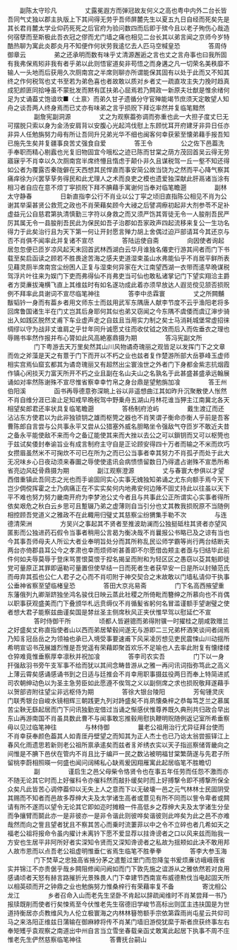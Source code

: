 <!-- { "loadSidebar": true } -->
　　副陈太守珍凡
　　
　　丈露冕遐方而弹冠故友何义之高也粤中内外二台长皆吾同气丈独以郡主执版上下其间得无劳乎吾师屏麓先生以夏五九日自经而死矣先是其长君肖麓太学业仰药死死之后官府为验问数四而后即于殡今且以老子殉伤心哉造何宿孽而至斯极此吾衣冠之僇而尤门墙之痛也相见二台长其以弟言闻之京师今岁特酷热聊为寓此炎郡炎月不知便作何状劳我逺忆去人匹马空椷皇恐
　　
　　答周侍御章云
　　
　　弟之还承明而数有味乎丈清源邂逅之言也丈之言舟事也曰我所固有我弗保焉矧非我有者乎弟以此则悟宦道矣非苟悟之而身遘之凡一切荣名美秩靡不输人一头地而后获用久次厕南宫之半席则聊亦所谓能保其固有以处于此而又不知其终之作何税驾也丈书至若为弟色喜也者故敢以质对乡者丈一疏直攻主失力挽时趋真成犯颜匪同拾唾虽不蒙批发而黙有匡扶弟心屈焉若乃闗政一新原夫壮猷是惟余绪何足为丈诵葢丈饱谙坎■〈土禀〉而弟久甘孑遗循分守官殚能竭节庶须天定敢望人知舟之谈吾两人终身焉而已丈亦有味弟之言乎损贶下拜讫率然并复临笔黯然
　　
　　副詹宪副洞源
　　
　　丈之为观察葢弥调而弥重也此一大担子度丈巳无可摆脱只索以身为金汤安肩背以安腹心光起鸿伐慰上东顾忧耳开府建牙非异日任亦非异人任勉旃努力毋有所让吾同升兄弟光华不细也闽客何幸获萦至懐弟藉手报吾知已施先生矣并复疆事良苦丈强食自爱
　　
　　答王令
　　
　　公之佐下邑葢洗手奉职而精心剔蠧也光复旧物固宜今哦松之迹已陈而甘棠之荫方茂回首吴云得无劳寤寐乎不肖幸以久次厕南宫半席终懵且惰虑于颠仆非久且谋税驾一丘一壑不知还得如公者为覆露否秦陇僻在天西想其民悍直而事安简公故当饶为之然而平心降气察其痛痒徐为兴罢孶孶务得民和此尤理人之术而良吏之模也遗爱独深献此肝鬲诸当涂有相习者自应在意不烦丁寜损贶下拜不腆藉手寓谢何当奉对临笔瞻遡
　　
　　副林太守静春
　　
　　日新直指李公行不肖业以公丁寜之顷旧直指陈公相见不肖为公谢其举渠甚贤公救荒之政也不肖荣藉矣顾今大祲之后譬凋瘵初起非大剂参苓不足补虚益元公自慈君第执清慎勤三字符以身救之而又须严饬其胥徒无令一人朘削吾民严厉其属无令一县朘削吾民此为保民如吾子治郡如吾家政声四起流移来复公一生功名得力于此矣治行且为天下第一何让开封愿言殚力胡上舍偶过迫戸部请耳今其还京与否不肖俱不闻率此并复诸不宣尽
　　
　　答陆运使自斋
　　
　　向因使者询起居忽忽便已匝岁凉风起天末回首武林西湖白云华月谁独名僊吏行游其间者而门下书载至矣启函读之顾若不胜畏途苦海之感夫吏道湿束虽山水弗能仙乎不肖居平鲜所表见藉灵厕半席南宫尘纷困人正复与湿束何异家在大江南望西湖一衣带而逺早晩谋税驾浮片叶往来为娱门下吏而弗得仙不肖弗吏当可仙也敢私诸掌记门下望实翔洽主爵者方奨亷拔淹横飞直上其维兹时有如名遂功成此着亦须早放达人遐览傥见颔否损贶例不拜率此具谢词不宣尽临笔神往
　　
　　答李中丞霖寰
　　
　　丈之所闗黼黻韬钤一身而有葢乡者用文师东士而兹用武军东隅唐人献李节度不云乎渔阳老将多回席鲁国诸生半在门丈岂其后身耶何其似也弟又窃闻之今东隅不虞倭而虞辽渖步骑出入如践区脱然丈甫下车业虚声走之自兹且当用实力制之矣士马消耗城堡常虚招徕绸缪以守为战非丈谁肩之乎廿年同升诚愿丈往而收仗钺之效而后入而佐垂衣之理也辱赐书率然作报并布心膂如此风高絶塞鼎摄为期
　　
　　答冯宪副文所
　　
　　门下粤游去天万里矣然其山川风物谲奇瑰丽之观皆足以发挥门下之文章而佐之斧藻是天之有薏于门下而开以不朽之业也兹者复作楚游所部大岳篸峰玉虚师相实宫焉仙窟玄都其为谲竒瑰丽又有超然出尘寰浊世之外者门下身都金紫志抗烟霞作镇心闲掞天力富天所开不朽之业且副在名山夫山之名孰名于此甚盛甚盛承远翰展诵如对率然陈谢殊不宣尽惟省察幸幸竹帛之身台鼎是望勉旃加飡
　　
　　答王州伯阳溪
　　
　　函书再辱德意弥深眺上谷以非遥想曲江其如昨升沉聚散使人怅然不肖自维分涯已渝止足知戒早晩税驾中野乗舟五湖山月林花谁当狎主江南冀北各天相望矣郎君还率状具复临笔瞻遡
　　
　　答杨制府沧屿
　　
　　戴生渡辽而还沾沾东方使君以为此非独锁钥之雄而枢筦之器也不肖笑谓子衡命亦衡人乎前是吾客曹陈郎自言尝与公共事永平又尝从公猎塞外威名胆略坐令强敌气夺匝岁不敢近夫昔之备永平能使敌不来而今之备辽能使其来而大挫以去公之可以鎻钥而又可以枢筦也于兹试矣倭封奉谕旨业有成言制府主守自是正论顾安得四十万者而输之不米而炊巧女攒眉虽然米不可掬炊不可已在所为之而已公当事者幸其努力不肖孤孑而处于此大无况味乡心日夜动须来春圗之辱使使逺讯会病愦愦留数日乃得遣占谢殊不宣悉所希省亮边风砭骨鼎摄为期
　　
　　副江观察澄源
　　
　　丈与春寰大参俱以才望西借重镇此吾同志之光也而手谕固同实心实事无媿独知弟诵之尤东向额手焉今天下岂少倜傥挥霍之士乃病痛正在不实实矣何内地弗安何边陲不固丈持此以往虽以天下平不难也努力努力畿南开府为李梦池公丈今者且与共事此公正所谓实心实事者得所依矣艰危之秋白云乡思可且蹔辍乃弟之虚薄则自当引分也丈其教我损贶原不当随例相控顾吾党道义之雅政不在此輙用归璧丈其慈察尘纷猬集手勒不次
　　
　　与连德清荣洲
　　
　　方吴兴之事起其不贤者至推波助澜而公独挺砥柱其贤者亦望风匿影而公独进药石假令当事者稍用公言曷为衡决哉不肖曩报公书略已及之谅有当也今其事吾师母夫人所讼大者业奉明旨处分而其所称乱民讼师学霸等尚行两台结断夫两台亦倚郡县耳公今之孝肃也幸而烦师听甚善即不尔愿借齿颊主者亟与归结毕此前件何如夫辱莫辱于登床骂詈恨莫恨于揑名揭呈而附和为轻区区之愚窃以芟其魁即徒党可量原正其罪即逼勒可量置但使早结一日而死者生者获早安一日是所以封殖范氏而毋弃其孤也公仁人君子之心而不肖叨附于神交契合之末故敢以门墙私请仰干执事公垂神省察至望临楮皇恐
　　
　　答田大京兆易斋
　　
　　门下名高西掖望重东藩俄列九卿渐跻独坐鸿名骏伐日映云蒸此社稷之所倚毗而簪绅之所慕向也不肖偶以职事获观盛美而门下叠颁华札远贲缛仪不肖循髪省躬何名冒滥谨额手望谢璧之使者想大君子能察兹曲谨矣国是棼丝圣主侧席秋风正夹伏惟早驾以慰延伫不宣
　　
　　答时侍御干所
　　
　　顷都人皆避骢而弟得附骥一时擢桂之朋咸敦赠兰之好盛矣丈称直指使者山以西而弟居辇毂间遂无与游即二三兄弟杯酒笑谈间者阔焉乃知豸冠岳岳之为领袖也承已入境受事要速甫下风采凌厉想见吏民震悚山川动揺所希明宣诏书茂展雄烈惟是吾党遥有荣藉即聚首欢乐不足喻也人去率此附复有懐缕缕仓猝难竟惟垂察厚幸凛秋并祝加飡
　　
　　答李司农实吾
　　
　　门下以一身扞强敌羽书旁午支军事不给而犹以其间念畴昔游从之雅一再问讯词指弥笃此之高义上薄云霄矣感诵感诵书到之日适与廷推会不肖幸用职事摄兹役两日而奉上特简进贰司农朝绅动色以为圣主急劳臣如此愿遵不俟驾之义以副侧席之求也损贶敬拜遂藉手以贺部咨附往望尘非远枢侍为期
　　
　　答徐大银台陵阳
　　
　　芳甸锺灵庆门联秀银台自峻水镜相辉三朝践更九列对跱盛矣不肖夙懐桑梓之恭每笃芝兰之慕属苦尘鞅无繇起居而门下问讯独勤宠借过当诵之惭感伏惟尊养既久典刑共归政合早出东山再游南国不肖虽具数此曹不与闻事敢忘推毂用慰执鞭明贶随例返记室所希垂察毋以见过临笔神往
　　
　　与林侍御
　　
　　曩老公祖用治行尤异征拜台使而不肖幸获奉颜色葢其人如青厓丹壁望之而知其为正人杰士也已乃谂太翁尝振铎江上春风化雨遗思若新则老公祖所禀承逺矣而兹者豸斧绣衣实以天子指巡察储胥畿向之间惟是不腆下邑伏在管内不肖且比于编戸一民之数沾被明福甘棠繁荫遂与先君子所留桃李蔚相照暎一何盛也闻问阔稀私心缺焉爰因翔雁寓此起居临笔不胜瞻切
　　
　　副
　　
　　谨启生之邑父母柴令恪贤令也在事五年任劳而任怨不激而亦不随无论其它时而上好催科令亦催科然而敲扑缓矣时而上好搏撃令即不搏撃所保全众矣凡此皆苦心调停葢仰以无失上人之意而下以无破壊一邑之元气林林士民固阴受其赐而不知者而邑故多荐绅大夫及太学诸生高者或薏见有所不同而以訾令卑者或闗请有所不遂而以望令无论其它即如迩时摊粮一件高低乡之荐绅大夫及太学诸生分垒而争攘臂而鬬此亦一是非彼亦一是非令谐此则彼哗矣谐彼则此哗矣为此之邑不亦难哉然而向之訾且望者犹且不察其苦心而乗时流萋菲以中之令不立碎也者几希如天之福老公祖将报命令虽内擢计未离钤下愿不爱显荐以拄谗谤者之口以风来兹而贻我一方安也生居平非阿所好者实深知令贤而又深知谗谤者之私故为揺颊如此决不敢用邦人故市恩而以点吾老公祖虚明惟垂仁省焉生临笔不胜拳拳
　　
　　答李大参玉海
　　
　　门下焚草之忠独高省掖分茅之遣蹔过里门而忽降玺书爰烦亷访峨峨薇省实并锦江不亦贵倨乎哉乡闗阻修闻问阙如而门下敦先施之谊游从之雅依然若对良用感诵顷者天怒有赫言路摧折光景殊畏人门下幸建节西南宣布威德勲伐当电起固天所以相英硕而开之钟鼎之业也勉旃努力惟桑梓行有荣藉率复不备
　　
　　寄沈相公龙江
　　
　　乡者召命入山而老先生坚卧不肯起以辞疏闻维时不肖某尝拜一书乃报牍既削而使者行矣悚焉至今伏惟老先生宿德旧学峻节高标出则匡主违扶国是为世道持衡居亦贞教维风为人伦立极寰海之内林林簮笏额手宗依第霖雨尚屯星云共仰司马之来洛阳正维兹日蒲输在御麻綍将传不肖某门墙旧游傥犹縻于斯者庶获终事左右奉矩矱乎袁观察之南道出中州自言当立雪坐春载亲函丈敢寓此起居下执事不周不庄惟老先生俨然慈察临笔神往
　　
　　答曹抚台嗣山
　　
